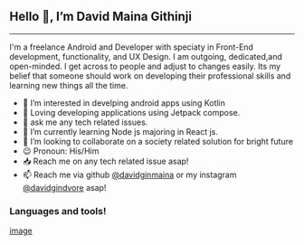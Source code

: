 ## Hello 👋, I’m David Maina Githinji
---
I'm a freelance Android and Developer with speciaty in Front-End development, functionality, and UX Design. I am outgoing, dedicated,and open-minded. I get across to people and adjust to changes easily. Its my belief that someone should work on developing their professional skills and learning new things all the time. 

- 👀 I’m interested in develping android apps using Kotlin
- :sparkling_heart: Loving developing applications using Jetpack compose.
- :speech_balloon: ask me any tech related issues.
- 🌱 I’m currently learning Node js majoring in React js.
- 💞️ I’m looking to collaborate on a society related solution for bright future
- :wink: Pronoun: His/Him
- :inbox_tray: Reach me on any tech related issue asap!
- 📫 Reach me via github [@davidginmaina](https://github.com/davidginmaina) or my instagram [@davidgindvore](https://www.instagram.com/?hl=en) asap!

<!---
davidginmaina/davidginmaina is a ✨ special ✨ repository because its `README.md` (this file) appears on your GitHub profile.
You can click the Preview link to take a look at your changes.
--->
### Languages and tools!
[image](https://user-images.githubusercontent.com/94485766/168815943-be472065-fee9-41e6-be88-f51015aa7c96.png)
